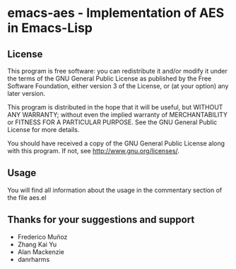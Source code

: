 # emacs-aes - Implementation of AES in Emacs-Lisp


## License

This program is free software: you can redistribute it and/or modify
it under the terms of the GNU General Public License as published by
the Free Software Foundation, either version 3 of the License, or (at
your option) any later version.

This program is distributed in the hope that it will be useful, but
WITHOUT ANY WARRANTY; without even the implied warranty of
MERCHANTABILITY or FITNESS FOR A PARTICULAR PURPOSE.  See the GNU
General Public License for more details.

You should have received a copy of the GNU General Public License
along with this program.  If not, see <http://www.gnu.org/licenses/>.


## Usage

You will find all information about the usage in the commentary
section of the file aes.el


## Thanks for your suggestions and support

- Frederico Muñoz
- Zhang Kai Yu
- Alan Mackenzie
- danrharms
